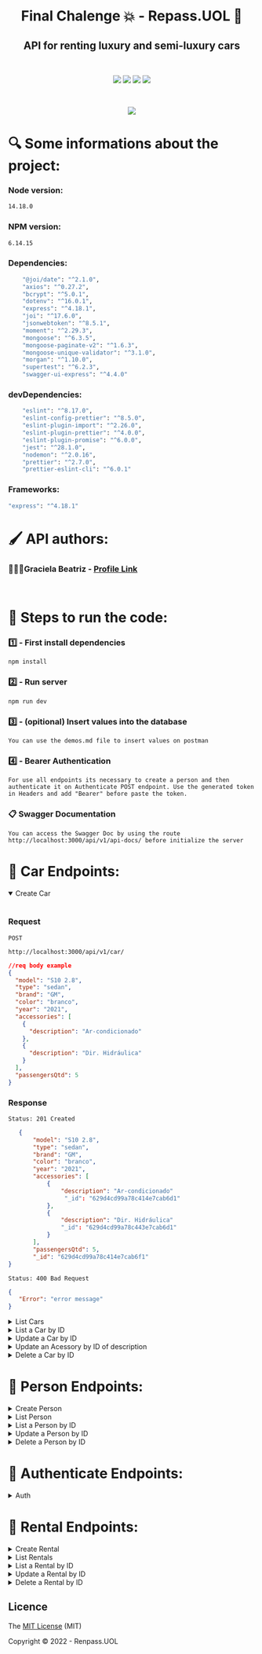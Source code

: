 <h1 align="center">Final Chalenge 💥 - Repass.UOL 🚙</h1> 

<h2 align="center"> API for renting luxury and semi-luxury cars </h2>
</br>
<p align="center">
 <img src="https://img.shields.io/badge/JavaScript-323330?style=for-the-badge&logo=javascript&logoColor=F7DF1E"/>
 <img src="https://img.shields.io/badge/Node.js-43853D?style=for-the-badge&logo=node.js&logoColor=white"/>
 <img src="https://img.shields.io/badge/MongoDB-4EA94B?style=for-the-badge&logo=mongodb&logoColor=white"/>
 <img src="https://img.shields.io/badge/Express.js-404D59?style=for-the-badge"/>
</p>
</br>
<p align="center">
<img src="http://img.shields.io/static/v1?label=STATUS&message=%20DEVELOPING&color=&style=for-the-badge"/>
</p>

<h1 align> 🔍 Some informations about the project: </h1>

### Node version:
```bash
14.18.0
```
### NPM version:
```bash
6.14.15
```
### Dependencies:
```bash
    "@joi/date": "^2.1.0",
    "axios": "^0.27.2",
    "bcrypt": "^5.0.1",
    "dotenv": "^16.0.1",
    "express": "^4.18.1",
    "joi": "^17.6.0",
    "jsonwebtoken": "^8.5.1",
    "moment": "^2.29.3",
    "mongoose": "^6.3.5",
    "mongoose-paginate-v2": "^1.6.3",
    "mongoose-unique-validator": "^3.1.0",
    "morgan": "^1.10.0",
    "supertest": "^6.2.3",
    "swagger-ui-express": "^4.4.0"
```

### devDependencies:
```bash
    "eslint": "^8.17.0",
    "eslint-config-prettier": "^8.5.0",
    "eslint-plugin-import": "^2.26.0",
    "eslint-plugin-prettier": "^4.0.0",
    "eslint-plugin-promise": "^6.0.0",
    "jest": "^28.1.0",
    "nodemon": "^2.0.16",
    "prettier": "^2.7.0",
    "prettier-eslint-cli": "^6.0.1"
```

### Frameworks:
```bash
"express": "^4.18.1"
```

<h1 align=> 🖌️ API authors: </h1>

### 👩🏾‍💻Graciela Beatriz - [Profile Link](https://github.com/gracicomc)
</br>

<h1> 👣 Steps to run the code: </h1>

### 1️⃣ - First install dependencies

    npm install

### 2️⃣ - Run server

    npm run dev

### 3️⃣ - (opitional) Insert values into the database

    You can use the demos.md file to insert values on postman 

### 4️⃣ - Bearer Authentication

    For use all endpoints its necessary to create a person and then authenticate it on Authenticate POST endpoint. Use the generated token in Headers and add "Bearer" before paste the token.

### 📋 Swagger Documentation

    You can access the Swagger Doc by using the route http://localhost:3000/api/v1/api-docs/ before initialize the server

<h1 align> 📁 Car Endpoints: </h1>

<details open>
<summary>Create Car</summary>
<br>

### Request

`POST`

    http://localhost:3000/api/v1/car/ 
    
    
```json
//req body example
{
  "model": "S10 2.8",
  "type": "sedan",
  "brand": "GM",
  "color": "branco",
  "year": "2021",
  "accessories": [
    {
      "description": "Ar-condicionado"
    },
    {
      "description": "Dir. Hidráulica"
    }
  ],
  "passengersQtd": 5
}
``` 
    
### Response

`Status: 201 Created`

 ```json
    {
        "model": "S10 2.8",
        "type": "sedan",
        "brand": "GM",
        "color": "branco",
        "year": "2021",
        "accessories": [
            {
                "description": "Ar-condicionado"
                 "_id": "629d4cd99a78c414e7cab6d1"
            },
            {
                "description": "Dir. Hidráulica"
                "_id": "629d4cd99a78c443e7cab6d1"
            }
        ],
        "passengersQtd": 5,
        "_id": "629d4cd99a78c414e7cab6f1"
}
 ```
    
    
`Status: 400 Bad Request`
 ```json
{
    "Error": "error message"
}
 ```
</details>

<details>
<summary>List Cars</summary>
<br>

### Request

`GET`

    http://localhost:3000/api/v1/car/

`You can customize the pagination using query parameters`

```json
example:
page: 2
perPage: 5
``` 
    
### Response

`Status: 200 OK`

 ```json
 {
    "vehicles": [
        {
            "model": "S10 2.8",
            "type": "sedan",
            "brand": "GM",
            "color": "branco",
            "year": "2021",
            "accessories": [
                {
                    "description": "Ar-condicionado"
                    "_id": "629d4cd99a78c414e7cab6d1"
                },
                {
                    "description": "Dir. Hidráulica"
                    "_id": "629d4cd99a78c443e7cab6d1"
                }
            ],
        "passengersQtd": 5,
        "_id": "629d4cd99a78c414e7cab6f1"
        }
    ],
    "total": 1,
    "offset": 1,
    "limit": 100,
    "offsets": 1
}
 ```
    
`Status: 400 Bad Request`
 ```json
{
    "Error": "error message"
}
 ```
</details>

<details>
<summary>List a Car by ID</summary>
<br>

### Request

`GET`

    http://localhost:3000/api/v1/car/:id
    
### Response

`Status: 200 OK`

 ```json
    {
        "model": "S10 2.8",
        "type": "sedan",
        "brand": "GM",
        "color": "branco",
        "year": "2021",
        "accessories": [
            {
                "description": "Ar-condicionado"
                 "_id": "629d4cd99a78c414e7cab6d1"
            },
            {
                "description": "Dir. Hidráulica"
                "_id": "629d4cd99a78c443e7cab6d1"
            }
        ],
        "passengersQtd": 5,
        "_id": "629d4cd99a78c414e7cab6f1"
}
 ```
    
`Status: 400 Bad Request`
 ```json
{
    "Error": "error message"
}
 ```
</details>

<details>
<summary>Update a Car by ID</summary>
<br>

### Request

`PATCH`

    http://localhost:3000/api/v1/car/:id

 ```json
{
     "color": "verde"
}
 ```
    
### Response

`Status: 200 OK`
```json

    {
        "model": "S10 2.8",
        "type": "sedan",
        "brand": "GM",
        "color": "verde",
        "year": "2021",
        "accessories": [
            {
                "description": "Ar-condicionado"
                 "_id": "629d4cd99a78c414e7cab6d1"
            },
            {
                "description": "Dir. Hidráulica"
                "_id": "629d4cd99a78c443e7cab6d1"
            }
        ],
        "passengersQtd": 5,
        "_id": "629d4cd99a78c414e7cab6f1"
}
```
    
`Status: 400 Bad Request`
 ```json
{
    "Error": "error message"
}
 ```

</details>

<details>
<summary>Update an Acessory by ID of description</summary>

### Request

`PATCH`

    http://localhost:3000/api/v1/car/:id/accessories/:accessoriesId

 ```json
{
     "description": "Câmbio Automático"
}
 ```
    
### Response

`Status: 200 OK`
```json
    {
        "model": "S10 2.8",
        "type": "sedan",
        "brand": "GM",
        "color": "verde",
        "year": "2021",
        "accessories": [
            {
                "description": "Câmbio Automático"
                 "_id": "629d4cd99a78c414e7cab6d1"
            },
            {
                "description": "Dir. Hidráulica"
                 "_id": "629d4d99a78c414e7cab6f1"
            }
        ],
        "passengersQtd": 5,
        "_id": "629d4cd99a78c414e7cab6f1"
}
```
    
`Status: 400 Bad Request`
 ```json
{
    "Error": "error message"
}
 ```
</details>

<details>
<summary>Delete a Car by ID</summary>
<br>

### Request

`DELETE`

    http://localhost:3000/api/v1/car/:id
    
### Response

`Status: 204 No Content`

    
`Status: 400 Bad Request`
 ```json
{
    "Error": "error message"
}
 ```
</details>

<h1 align> 📁 Person Endpoints: </h1>

<details>
<summary>Create Person</summary>
<br>

### Request

`POST`

    http://localhost:3000/api/v1/person/ 
    
    
```json
//req body example
{
  "name": "João Lopes",
  "cpf": "131.147.860-49",
  "birthDay": "03/03/1998",
  "email": "joazinho@email.com",
  "password": "123456",
  "canDrive": "yes"
}

``` 
    
### Response

`Status: 201 Created`

 ```json
{
    "name": "João Lopes",
    "cpf": "131.147.860-49",
    "birthDay": "03/03/1998",
    "email": "joazinho@email.com",
    "password": "$2b$10$YNHg1.71HVvbfpcfPwoBOuT6A460yM83kKgDOI6EiC2FBVD5QtTJG",
    "canDrive": "yes",
    "_id": "629d51cc9a78c414e7cab6f5"
}

 ```
     
`Status: 400 Bad Request`
 ```json
{
    "Error": "error message"
}
 ```
</details>

<details>
<summary>List Person</summary>
<br>

### Request

`GET`

    http://localhost:3000/api/v1/person/

`You can customize the pagination using query parameters`

```json
example:
page: 2
perPage: 5
``` 
    
### Response

`Status: 200 OK`

 ```json
{
    "people": [
        {
            "_id": "629d51cc9a78c414e7cab6f5",
            "name": "João Lopes",
            "cpf": "131.147.860-49",
            "birthDay": "03/03/1998",
            "email": "joazinho@email.com",
            "password": "$2b$10$YNHg1.71HVvbfpcfPwoBOuT6A460yM83kKgDOI6EiC2FBVD5QtTJG",
            "canDrive": "yes"
        }
    ],
    "total": 1,
    "offset": 1,
    "limit": 100,
    "offsets": 1
}

 ```
    
    
`Status: 400 Bad Request`
 ```json
{
    "Error": "error message"
}
 ```
</details>

<details>
<summary>List a Person by ID</summary>
<br>

### Request

`GET`

    http://localhost:3000/api/v1/person/:id
    
### Response

`Status: 200 OK`

 ```json
{
    "name": "João Lopes",
    "cpf": "131.147.860-49",
    "birthDay": "03/03/1998",
    "email": "joazinho@email.com",
    "password": "$2b$10$YNHg1.71HVvbfpcfPwoBOuT6A460yM83kKgDOI6EiC2FBVD5QtTJG",
    "canDrive": "yes",
    "_id": "629d51cc9a78c414e7cab6f5"
}
 ```
    
`Status: 400 Bad Request`
 ```json
{
    "Error": "error message"
}
 ```
</details>

<details>
<summary>Update a Person by ID</summary>
<br>

### Request

`PATCH`

    http://localhost:3000/api/v1/person/:id

 ```json
{
     "name": "João Lopes Gomes"
}
 ```
    
### Response

`Status: 200 OK`
```json
{
    "name": "João Lopes Gomes",
    "cpf": "131.147.860-49",
    "birthDay": "03/03/1998",
    "email": "joazinho@email.com",
    "password": "$2b$10$YNHg1.71HVvbfpcfPwoBOuT6A460yM83kKgDOI6EiC2FBVD5QtTJG",
    "canDrive": "yes",
    "_id": "629d51cc9a78c414e7cab6f5"
}
```
    
`Status: 400 Bad Request`
 ```json
{
    "Error": "error message"
}
 ```
</details>

<details>
<summary>Delete a Person by ID</summary>
<br>

### Request

`DELETE`

    http://localhost:3000/api/v1/person/:id
    
### Response

`Status: 204 No Content`

    
`Status: 400 Bad Request`
 ```json
{
    "Error": "error message"
}
 ```
</details>

<h1 align> 📁 Authenticate Endpoints: </h1>

<details>
<summary>Auth</summary>
<br>

### Request

`POST`

    http://localhost:3000/api/v1/authenticate/ 
    
    
```json
//req body example
    {
        "email": "joazinho@email.com",
        "password": "123456"
    }
``` 
### Response

`Status: 201 Created`

 ```json
{
    "email": "joazinho@email.com",
    "canDrive": "yes",
    "token": "eyJhbGciOiJIUzI1NiIsInR5cCI6IkpXVCJ9.eyJpZCI6IjYyOWQ1MWNjOWE3OGM0MTRlN2NhYjZmNSIsImlhdCI6MTY1NDQ4ODc2NCwiZXhwIjoxNjU0NTc1MTY0fQ.7OM35NEznykrb4KwYpDhTJAY7fPhXCXaMV5xKH3g3cs"
}

 ```
#### ❗ That's the token you must copy and paste in Headers of requisition
    
    
`Status: 400 Bad Request`
 ```json
{
    "Error": "error message"
}
 ```
</details>

<h1 align> 📁 Rental Endpoints: </h1>

<details>
<summary>Create Rental</summary>
<br>

### Request

`POST`

    http://localhost:3000/api/v1/rental/ 
    
    
```json
//req body example
{
    "name": "Localiza Rent a Car",
    "cnpj": "50.261.481/0001-67",
    "activities": "Aluguel de Carros",
    "address": [
        {
            "zipCode": "96200-200",
            "number": "200",
            "isFilial": true
        }
    ]
}
``` 
    
### Response

`Status: 201 Created`

 ```json
{
    "_id": "62a91925d10cc4c0f9b70971",
    "name": "Localiza aí",
    "cnpj": "40.764.224/0001-94",
    "activities": "teste",
    "address": [
        {
            "zipCode": "96200-200",
            "street": "Rua General Canabarro",
            "number": 1234,
            "city": "Rio Grande",
            "district": "Centro",
            "state": "RS",
            "complement": "",
            "isFilial": false,
            "_id": "62a91b272af92ef23d601157"
        }
    ]
}
 ```
    
    
`Status: 400 Bad Request`
 ```json
{
    "Error": "error message"
}
 ```
</details>

<details>
<summary> List Rentals </summary>
<br>

### Request

`GET`

    http://localhost:3000/api/v1/rental/

`You can customize the pagination using query parameters`

```json
example:
page: 2
perPage: 5
``` 
    
### Response

`Status: 200 OK`

 ```json
{
    "rentals": [
        {
            "_id": "62a91925d10cc4c0f9b70971",
            "name": "Localiza aí",
            "cnpj": "40.764.224/0001-94",
            "activities": "teste",
            "address": [
                {
                    "zipCode": "96200-200",
                    "street": "Rua General Canabarro",
                    "number": 1234,
                    "city": "Rio Grande",
                    "district": "Centro",
                    "state": "RS",
                    "complement": "",
                    "isFilial": false,
                    "_id": "62a91b272af92ef23d601157"
                }
            ]
        }
    ],
    "total": 2,
    "offset": 1,
    "limit": 10,
    "offsets": 1
}
 ```
    
    
`Status: 400 Bad Request`
 ```json
{
    "Error": "error message"
}
 ```
</details>

<details>
<summary>List a Rental by ID</summary>
<br>

### Request

`GET`

    http://localhost:3000/api/v1/rental/:id
    
### Response

`Status: 200 OK`

 ```json
        {
            "_id": "62a91925d10cc4c0f9b70971",
            "name": "Localiza aí",
            "cnpj": "40.764.224/0001-94",
            "activities": "teste",
            "address": [
                {
                    "zipCode": "96200-200",
                    "street": "Rua General Canabarro",
                    "number": 1234,
                    "city": "Rio Grande",
                    "district": "Centro",
                    "state": "RS",
                    "complement": "",
                    "isFilial": false,
                    "_id": "62a91b272af92ef23d601157"
                }
            ]
        }
 ```
    
`Status: 400 Bad Request`
 ```json
{
    "Error": "error message"
}
 ```
</details>

<details>
<summary>Update a Rental by ID</summary>
<br>

### Request

`PATCH`

    http://localhost:3000/api/v1/rental/:id

 ```json
{
     "name": "Localiza"
}
 ```
    
### Response

`Status: 200 OK`
```json
        {
            "_id": "62a91925d10cc4c0f9b70971",
            "name": "Localiza",
            "cnpj": "40.764.224/0001-94",
            "activities": "teste",
            "address": [
                {
                    "zipCode": "96200-200",
                    "street": "Rua General Canabarro",
                    "number": 1234,
                    "city": "Rio Grande",
                    "district": "Centro",
                    "state": "RS",
                    "complement": "",
                    "isFilial": false,
                    "_id": "62a91b272af92ef23d601157"
                }
            ]
        }
```
    
`Status: 400 Bad Request`
 ```json
{
    "Error": "error message"
}
 ```
</details>

<details>
<summary>Delete a Rental by ID</summary>
<br>

### Request

`DELETE`

    http://localhost:3000/api/v1/rental/:id
    
### Response

`Status: 204 No Content`

    
`Status: 400 Bad Request`
 ```json
{
    "Error": "error message"
}
 ```
</details>


## Licence

The [MIT License]() (MIT)

Copyright :copyright: 2022 - Renpass.UOL


